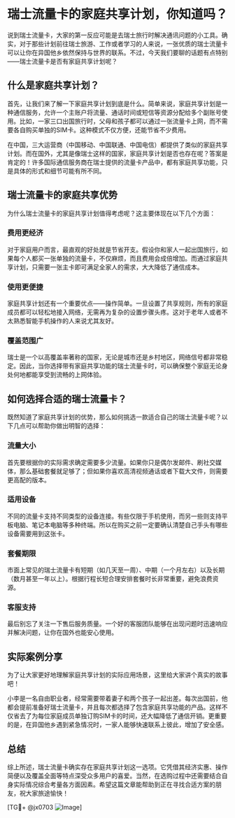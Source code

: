 # 瑞士流量卡的家庭共享计划，你知道吗？

说到瑞士流量卡，大家的第一反应可能是去瑞士旅行时解决通讯问题的小工具。确实，对于那些计划前往瑞士旅游、工作或者学习的人来说，一张优质的瑞士流量卡可以让你在异国他乡依然保持与世界的联系。不过，今天我们要聊的话题有点特别——瑞士流量卡是否有家庭共享计划呢？

## 什么是家庭共享计划？

首先，让我们来了解一下家庭共享计划到底是什么。简单来说，家庭共享计划是一种通信服务，允许一个主账户将流量、通话时间或短信等资源分配给多个副账号使用。比如，一家三口出国旅行时，父母和孩子都可以通过一张流量卡上网，而不需要各自购买单独的SIM卡。这种模式不仅方便，还能节省不少费用。

在中国，三大运营商（中国移动、中国联通、中国电信）都提供了类似的家庭共享计划。而在国外，尤其是像瑞士这样的国家，家庭共享计划是否也存在呢？答案是肯定的！许多国际通信服务商在瑞士提供的流量卡产品中，都有家庭共享功能，只是具体的形式和细节可能有所不同。

## 瑞士流量卡的家庭共享优势

为什么瑞士流量卡的家庭共享计划值得考虑呢？这主要体现在以下几个方面：

### 费用更经济

对于家庭用户而言，最直观的好处就是节省开支。假设你和家人一起出国旅行，如果每个人都买一张单独的流量卡，不仅麻烦，而且费用会成倍增加。而通过家庭共享计划，只需要一张主卡即可满足全家人的需求，大大降低了通信成本。

### 使用更便捷

家庭共享计划还有一个重要优点——操作简单。一旦设置了共享规则，所有的家庭成员都可以轻松地接入网络，无需再为复杂的设置步骤头疼。这对于老年人或者不太熟悉智能手机操作的人来说尤其友好。

### 覆盖范围广

瑞士是一个以高覆盖率著称的国家，无论是城市还是乡村地区，网络信号都非常稳定。因此，当你选择带有家庭共享功能的瑞士流量卡时，可以确保整个家庭无论身处何地都能享受到流畅的上网体验。

## 如何选择合适的瑞士流量卡？

既然知道了家庭共享计划的优势，那么如何挑选一款适合自己的瑞士流量卡呢？以下几点可以帮助你做出明智的选择：

### 流量大小

首先要根据你的实际需求确定需要多少流量。如果你只是偶尔发邮件、刷社交媒体，那么基础套餐就足够了；但如果你喜欢高清视频通话或者下载大文件，则需要更高配的版本。

### 适用设备

不同的流量卡支持不同类型的设备连接。有些仅限于手机使用，而另一些则支持平板电脑、笔记本电脑等多种终端。所以在购买之前一定要确认清楚自己手头有哪些设备需要用到这张卡。

### 套餐期限

市面上常见的瑞士流量卡有短期（如几天至一周）、中期（一个月左右）以及长期（数月甚至一年以上）。根据行程长短合理安排套餐时长非常重要，避免浪费资源。

### 客服支持

最后别忘了关注一下售后服务质量。一个好的客服团队能够在出现问题时迅速响应并解决问题，让你在国外也能安心使用。

## 实际案例分享

为了让大家更好地理解家庭共享计划的实际应用场景，这里给大家讲个真实的故事吧！

小李是一名自由职业者，经常需要带着妻子和两个孩子一起出差。每次出国前，他都会提前准备好瑞士流量卡，并且每次都选择了包含家庭共享功能的产品。这样不仅省去了为每位家庭成员单独订购SIM卡的时间，还大幅降低了通信开销。更重要的是，在异国他乡遇到紧急情况时，一家人能够快速联系上彼此，增加了安全感。

## 总结

综上所述，瑞士流量卡确实存在家庭共享计划这一选项。它凭借其经济实惠、操作简便以及覆盖全面等特点深受众多用户的喜爱。当然，在选购过程中还需要结合自身实际情况综合考量各方面因素。希望这篇文章能帮助到正在寻找合适方案的朋友，祝大家旅途愉快！

[TG💪+ @jx0703 ![Image](https://github.com/user-attachments/assets/dbca1d08-cadb-493c-b0ec-ad6f7a83f270)]